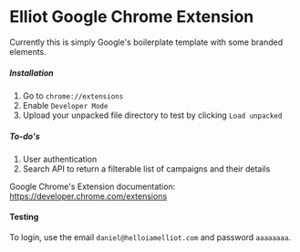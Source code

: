# Elliot Google Chrome Extension
Currently this is simply Google's boilerplate template with some branded elements.

##### Installation

1. Go to `chrome://extensions`
2. Enable `Developer Mode`
3. Upload your unpacked file directory to test by clicking `Load unpacked`

##### To-do's

1. User authentication
2. Search API to return a filterable list of campaigns and their details

Google Chrome's Extension documentation: https://developer.chrome.com/extensions

#### Testing

To login, use the email `daniel@helloiamelliot.com` and password `aaaaaaaa`.